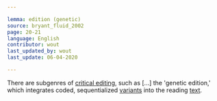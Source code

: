 ```yaml
---

lemma: edition (genetic)
source: bryant_fluid_2002
page: 20-21
language: English
contributor: wout
last_updated_by: wout
last_update: 06-04-2020

---
```


There are subgenres of [critical editing](editingCritical.html), such as [...] the 'genetic edition,' which integrates coded, sequentialized [variants](variant.html) into the reading [text](text.html).
